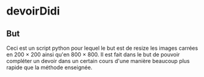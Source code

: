 # devoirDidi

## But

Ceci est un script python pour lequel le but est de resize les images carrées en 200 × 200 ainsi qu'en 800 × 800.
Il est fait dans le but de pouvoir compléter un devoir dans un certain cours d'une manière beaucoup plus rapide que 
la méthode enseignée.